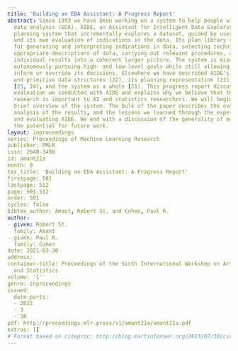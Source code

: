 ```yaml
---
title: 'Building an EDA Assistant: A Progress Report'
abstract: Since 1993 we have been working on a system to help people with exploratory
  data analysis (EDA). AIDE, an Assistant for Intelligent Data Exploration, is a knowledge-based
  planning system that incrementally explores a dataset, guided by user directives
  and its own evaluation of indications in the data. Its plan library contains strategies
  for generating and interpreting indications in data, selecting techniques to build
  appropriate descriptions of data, carrying out relevant procedures, and combining
  individual results into a coherent larger picture. The system is mixed-initiative,
  autonomously pursuing high- and low-level goals while still allowing the user to
  inform or override its decisions. Elsewhere we have described AIDE’s operations
  and primitive data structures [22), its planning representation [23], its user interface
  [25, 24), and the system as a whole [21). This progress report discusses a recent
  evaluation we conducted with AIDE and explains why we believe that this line of
  research is important to AI and statistics researchers. We will begin with a very
  brief overview of the system. The bulk of the paper describes the evaluation, our
  analysis of the results, and the lessons we learned through the experience of building
  and evaluating AIDE. We end with a discussion of the generality of our results and
  the potential for future work.
layout: inproceedings
series: Proceedings of Machine Learning Research
publisher: PMLR
issn: 2640-3498
id: amant21a
month: 0
tex_title: 'Building an EDA Assistant: A Progress Report'
firstpage: 501
lastpage: 512
page: 501-512
order: 501
cycles: false
bibtex_author: Amant, Robert St. and Cohen, Paul R.
author:
- given: Robert St.
  family: Amant
- given: Paul R.
  family: Cohen
date: 2021-03-30
address:
container-title: Proceedings of the Sixth International Workshop on Artificial Intelligence
  and Statistics
volume: '1'
genre: inproceedings
issued:
  date-parts:
  - 2021
  - 3
  - 30
pdf: http://proceedings.mlr.press/v1/amant21a/amant21a.pdf
extras: []
# Format based on citeproc: http://blog.martinfenner.org/2013/07/30/citeproc-yaml-for-bibliographies/
---
```

